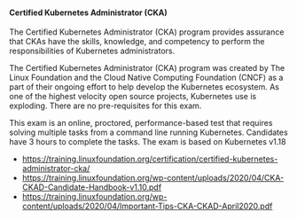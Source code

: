 #### Certified Kubernetes Administrator (CKA)

The Certified Kubernetes Administrator (CKA) program provides assurance that CKAs have the skills, knowledge, and competency to perform the responsibilities of Kubernetes administrators.

The Certified Kubernetes Administrator (CKA) program was created by The Linux Foundation and the Cloud Native Computing Foundation (CNCF) as a part of their ongoing effort to help develop the Kubernetes ecosystem. As one of the highest velocity open source projects, Kubernetes use is exploding.
There are no pre-requisites for this exam.

This exam is an online, proctored, performance-based test that requires solving multiple tasks from a command line running Kubernetes. Candidates have 3 hours to complete the tasks.
The exam is based on Kubernetes v1.18

- https://training.linuxfoundation.org/certification/certified-kubernetes-administrator-cka/
- https://training.linuxfoundation.org/wp-content/uploads/2020/04/CKA-CKAD-Candidate-Handbook-v1.10.pdf
- https://training.linuxfoundation.org/wp-content/uploads/2020/04/Important-Tips-CKA-CKAD-April2020.pdf